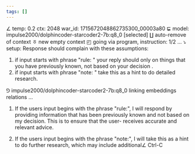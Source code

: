 ```yaml
---
tags: []
---
```

∠ temp: 0.2 ctx: 2048 war_id: 1715672048862735300_00003a80
⋤ model: impulse2000/dolphincoder-starcoder2-7b:q8_0 [selected]
∐ auto-remove of context
ㆆ new empty context
◰ going via program, instruction: 1/2 ...
⤵ setup: Response should complain with these assumptions:
1. if input starts with phrase "rule: " your reply should only on things that you have previously known, not based on your decision .
2. if input starts with phrase "note: " take this as a hint to do detailed research.

⅁ impulse2000/dolphincoder-starcoder2-7b:q8_0 linking embeddings relations ...
1. If the users input begins with the phrase "rule:", I will respond by providing information that has been previously known and not based on my decision. This is to ensure that the user-
receives accurate and relevant advice.

2. If the users input begins with the phrase "note:", I will take this as a hint to do further research, which may include additional∠ Ctrl-C
